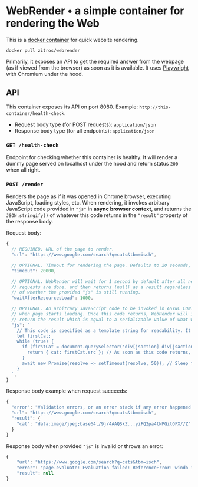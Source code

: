 # WebRender • a simple container for rendering the Web

This is a [docker container](https://hub.docker.com/r/zitros/webrender) for quick website rendering.

```
docker pull zitros/webrender
```

Primarily, it exposes an API to get the required answer from the webpage (as if viewed from the browser)
as soon as it is available. It uses [Playwright](https://github.com/microsoft/playwright) with Chromium
under the hood.

## API

This container exposes its API on port 8080. Example: `http://this-container/health-check`.

+ Request body type (for POST requests): `application/json`
+ Response body type (for all endpoints): `application/json`

### `GET /health-check`

Endpoint for checking whether this container is healthy. It will render a dummy page served on localhost
under the hood and return status `200` when all right.

### `POST /render`

Renders the page as if it was opened in Chrome browser, executing JavaScript, loading styles, etc.
When rendering, it invokes arbitrary JavaScript code provided in `"js"` in **async browser context**,
and returns the `JSON.stringify()` of whatever this code returns in the `"result"` property of the
response body.

Request body:

```js
{
  // REQUIRED. URL of the page to render.
  "url": "https://www.google.com/search?q=cats&tbm=isch",

  // OPTIONAL. Timeout for rendering the page. Defaults to 20 seconds, then the result will be {null}.
  "timeout": 20000,

  // OPTIONAL. WebRender will wait for 1 second by default after all network
  // requests are done, and then returns {null} as a result regardless
  // of whether the provided "js" is still running.
  "waitAfterResourcesLoad": 1000, 

  // OPTIONAL. An arbitrary JavaScript code to be invoked in ASYNC CONTEXT in the browser, immediately
  // when page starts loading. Once this code returns, WebRender will immediately close the page and
  // return the result which is equal to a serializable value of what was returned.
  "js": `
    // This code is specified as a template string for readability. It should use standard JSON.
    let firstCat;
    while (true) {
      if (firstCat = document.querySelector('div[jsaction] div[jsaction] img')) {
        return { cat: firstCat.src }; // As soon as this code returns, /render will respond with the result.
      }
      await new Promise(resolve => setTimeout(resolve, 50)); // Sleep for 50ms
    }
  `,
}
```

Response body example when request succeeds:

```js
{
  "error": "Validation errors, or an error stack if any error happened when invoking provided JavaScript code.",
  "url": "https://www.google.com/search?q=cats&tbm=isch",
  "result": {
    "cat": "data:image/jpeg;base64,/9j/4AAQSkZ...yiFQ2pa4tNPQitOFX//Z"
  }
}
```

Response body when provided `"js"` is invalid or throws an error:

```js
{
    "url": "https://www.google.com/search?q=cats&tbm=isch",
    "error": "page.evaluate: Evaluation failed: ReferenceError: windo is not defined\n    at eval (eval at <anonymous> (eval at evaluate (:303:29)), <anonymous>:3:41)\n    at eval (eval at evaluate (:303:29), <anonymous>:9:30)",
    "result": null
}
```